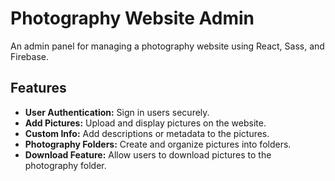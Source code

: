 # Photography Website Admin

An admin panel for managing a photography website using React, Sass, and Firebase.

## Features

- **User Authentication:** Sign in users securely.
- **Add Pictures:** Upload and display pictures on the website.
- **Custom Info:** Add descriptions or metadata to the pictures.
- **Photography Folders:** Create and organize pictures into folders.
- **Download Feature:** Allow users to download pictures to the photography folder.
